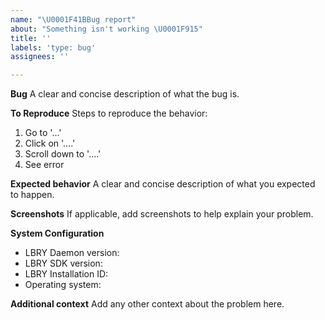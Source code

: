 ```yaml
---
name: "\U0001F41BBug report"
about: "Something isn't working \U0001F915"
title: ''
labels: 'type: bug'
assignees: ''

---
```


<!--
Thanks for reporting an issue to LBRY and helping us improve!

To make it possible for us to help you, please fill out below information carefully.

Before reporting any issues, please make sure that you're using the latest version.
- SDK releases: https://github.com/lbryio/lbry-sdk/releases
- Standalone daemon: https://github.com/lbryio/lbry/releases

We are also available on live chat at https://chat.lbry.com
-->

**Bug**
A clear and concise description of what the bug is.

**To Reproduce**
Steps to reproduce the behavior:
1. Go to '...'
2. Click on '....'
3. Scroll down to '....'
4. See error

**Expected behavior**
A clear and concise description of what you expected to happen.

**Screenshots**
If applicable, add screenshots to help explain your problem.

**System Configuration**

<!-- For the app, this info is in the About section at the bottom of the Help page.
     You can include a screenshot instead of typing it out -->

<!-- For the daemon, run:
     curl 'http://localhost:5279' --data '{"method":"version"}'
     and include the full output -->

- LBRY Daemon version:
- LBRY SDK version:
- LBRY Installation ID:
- Operating system:


**Additional context**
Add any other context about the problem here.